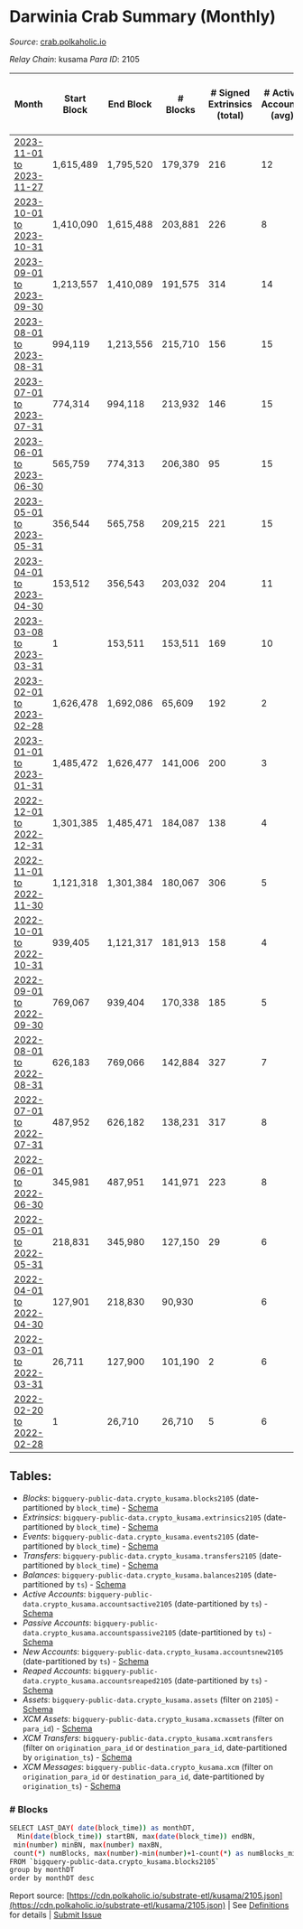 # Darwinia Crab Summary (Monthly)

_Source_: [crab.polkaholic.io](https://crab.polkaholic.io)

*Relay Chain*: kusama
*Para ID*: 2105



| Month | Start Block | End Block | # Blocks | # Signed Extrinsics (total) | # Active Accounts (avg) | # Addresses with Balances (max) | Issues |
| ----- | ----------- | --------- | -------- | --------------------------- | ----------------------- | ------------------------------- | ------ |
| [2023-11-01 to 2023-11-27](/kusama/2105-crab/2023-11-30.md) | 1,615,489 | 1,795,520 | 179,379 | 216 | 12 | 5,502 | - 653 (0.36%) |   
| [2023-10-01 to 2023-10-31](/kusama/2105-crab/2023-10-31.md) | 1,410,090 | 1,615,488 | 203,881 | 226 | 8 | 5,477 | - 1,518 (0.74%) |   
| [2023-09-01 to 2023-09-30](/kusama/2105-crab/2023-09-30.md) | 1,213,557 | 1,410,089 | 191,575 | 314 | 14 | 5,448 | - 4,958 (2.52%) |   
| [2023-08-01 to 2023-08-31](/kusama/2105-crab/2023-08-31.md) | 994,119 | 1,213,556 | 215,710 | 156 | 15 | 5,428 | - 3,728 (1.70%) |   
| [2023-07-01 to 2023-07-31](/kusama/2105-crab/2023-07-31.md) | 774,314 | 994,118 | 213,932 | 146 | 15 | 5,423 | - 5,873 (2.67%) |   
| [2023-06-01 to 2023-06-30](/kusama/2105-crab/2023-06-30.md) | 565,759 | 774,313 | 206,380 | 95 | 15 | 5,404 | - 2,175 (1.04%) |   
| [2023-05-01 to 2023-05-31](/kusama/2105-crab/2023-05-31.md) | 356,544 | 565,758 | 209,215 | 221 | 15 | 5,389 | -   |   
| [2023-04-01 to 2023-04-30](/kusama/2105-crab/2023-04-30.md) | 153,512 | 356,543 | 203,032 | 204 | 11 | 5,324 | -   |   
| [2023-03-08 to 2023-03-31](/kusama/2105-crab/2023-03-31.md) | 1 | 153,511 | 153,511 | 169 | 10 | 5,201 | -   |   
| [2023-02-01 to 2023-02-28](/kusama/2105-crab/2023-02-28.md) | 1,626,478 | 1,692,086 | 65,609 | 192 | 2 | 52 | -   |   
| [2023-01-01 to 2023-01-31](/kusama/2105-crab/2023-01-31.md) | 1,485,472 | 1,626,477 | 141,006 | 200 | 3 | 50 | -   |   
| [2022-12-01 to 2022-12-31](/kusama/2105-crab/2022-12-31.md) | 1,301,385 | 1,485,471 | 184,087 | 138 | 4 | 50 | -   |   
| [2022-11-01 to 2022-11-30](/kusama/2105-crab/2022-11-30.md) | 1,121,318 | 1,301,384 | 180,067 | 306 | 5 | 50 | -   |   
| [2022-10-01 to 2022-10-31](/kusama/2105-crab/2022-10-31.md) | 939,405 | 1,121,317 | 181,913 | 158 | 4 | 49 | -   |   
| [2022-09-01 to 2022-09-30](/kusama/2105-crab/2022-09-30.md) | 769,067 | 939,404 | 170,338 | 185 | 5 | 47 | -   |   
| [2022-08-01 to 2022-08-31](/kusama/2105-crab/2022-08-31.md) | 626,183 | 769,066 | 142,884 | 327 | 7 | 45 | -   |   
| [2022-07-01 to 2022-07-31](/kusama/2105-crab/2022-07-31.md) | 487,952 | 626,182 | 138,231 | 317 | 8 | 37 | -   |   
| [2022-06-01 to 2022-06-30](/kusama/2105-crab/2022-06-30.md) | 345,981 | 487,951 | 141,971 | 223 | 8 | 26 | -   |   
| [2022-05-01 to 2022-05-31](/kusama/2105-crab/2022-05-31.md) | 218,831 | 345,980 | 127,150 | 29 | 6 | 11 | -   |   
| [2022-04-01 to 2022-04-30](/kusama/2105-crab/2022-04-30.md) | 127,901 | 218,830 | 90,930 |  | 6 | 2 | -   |   
| [2022-03-01 to 2022-03-31](/kusama/2105-crab/2022-03-31.md) | 26,711 | 127,900 | 101,190 | 2 | 6 | 2 | -   |   
| [2022-02-20 to 2022-02-28](/kusama/2105-crab/2022-02-28.md) | 1 | 26,710 | 26,710 | 5 | 6 | 2 | -   |   

## Tables:

* _Blocks_: `bigquery-public-data.crypto_kusama.blocks2105` (date-partitioned by `block_time`) - [Schema](/schema/balances.json)
* _Extrinsics_: `bigquery-public-data.crypto_kusama.extrinsics2105` (date-partitioned by `block_time`) - [Schema](/schema/extrinsics.json)
* _Events_: `bigquery-public-data.crypto_kusama.events2105` (date-partitioned by `block_time`) - [Schema](/schema/events.json)
* _Transfers_: `bigquery-public-data.crypto_kusama.transfers2105` (date-partitioned by `block_time`) - [Schema](/schema/transfers.json)
* _Balances_: `bigquery-public-data.crypto_kusama.balances2105` (date-partitioned by `ts`) - [Schema](/schema/balances.json)
* _Active Accounts_: `bigquery-public-data.crypto_kusama.accountsactive2105` (date-partitioned by `ts`) - [Schema](/schema/accountsactive.json)
* _Passive Accounts_: `bigquery-public-data.crypto_kusama.accountspassive2105` (date-partitioned by `ts`) - [Schema](/schema/accountspassive.json)
* _New Accounts_: `bigquery-public-data.crypto_kusama.accountsnew2105` (date-partitioned by `ts`) - [Schema](/schema/accountsnew.json)
* _Reaped Accounts_: `bigquery-public-data.crypto_kusama.accountsreaped2105` (date-partitioned by `ts`) - [Schema](/schema/accountsreaped.json)
* _Assets_: `bigquery-public-data.crypto_kusama.assets` (filter on `2105`) - [Schema](/schema/assets.json)
* _XCM Assets_: `bigquery-public-data.crypto_kusama.xcmassets` (filter on `para_id`) - [Schema](/schema/xcmassets.json)
* _XCM Transfers_: `bigquery-public-data.crypto_kusama.xcmtransfers` (filter on `origination_para_id` or `destination_para_id`, date-partitioned by `origination_ts`) - [Schema](/schema/xcmtransfers.json)
* _XCM Messages_: `bigquery-public-data.crypto_kusama.xcm` (filter on `origination_para_id` or `destination_para_id`, date-partitioned by `origination_ts`) - [Schema](/schema/xcm.json)

### # Blocks
```bash
SELECT LAST_DAY( date(block_time)) as monthDT,
  Min(date(block_time)) startBN, max(date(block_time)) endBN, 
 min(number) minBN, max(number) maxBN, 
 count(*) numBlocks, max(number)-min(number)+1-count(*) as numBlocks_missing 
FROM `bigquery-public-data.crypto_kusama.blocks2105` 
group by monthDT 
order by monthDT desc
```


Report source: [https://cdn.polkaholic.io/substrate-etl/kusama/2105.json](https://cdn.polkaholic.io/substrate-etl/kusama/2105.json) | See [Definitions](/DEFINITIONS.md) for details | [Submit Issue](https://github.com/colorfulnotion/substrate-etl/issues)
